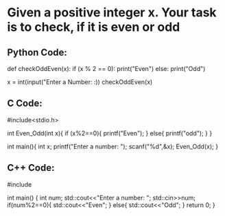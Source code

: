 # Given a positive integer x. Your task is to check, if it is even or odd

## Python Code:

def checkOddEven(x):
    if (x % 2 == 0):
        print("Even")
    else:
        print("Odd")
        
x = int(input("Enter a Number: :))
checkOddEven(x)


## C Code:

#include<stdio.h>

int Even_Odd(int x){
    if (x%2==0){
        printf("Even");
    }
    else{
        printf("odd");
    }
}

int main(){
    int x;
    printf("Enter a number: ");
    scanf("%d",&x);
    Even_Odd(x);
}


## C++ Code:

#include <iostream>

int main()
{
    int num;
    std::cout<<"Enter a number: ";
    std::cin>>num;
    if(num%2==0){
        std::cout<<"Even";
    }
    else{
        std::cout<<"Odd";
    }
    return 0;
}
